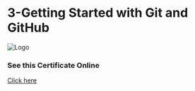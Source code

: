 

# 3-Getting Started with Git and GitHub






![Logo](https://s3.amazonaws.com/coursera_assets/meta_images/generated/CERTIFICATE_LANDING_PAGE/CERTIFICATE_LANDING_PAGE~NKK345FW8TU2/CERTIFICATE_LANDING_PAGE~NKK345FW8TU2.jpeg)



### See this Certificate Online


[Click here](https://www.coursera.org/account/accomplishments/verify/NKK345FW8TU2)


